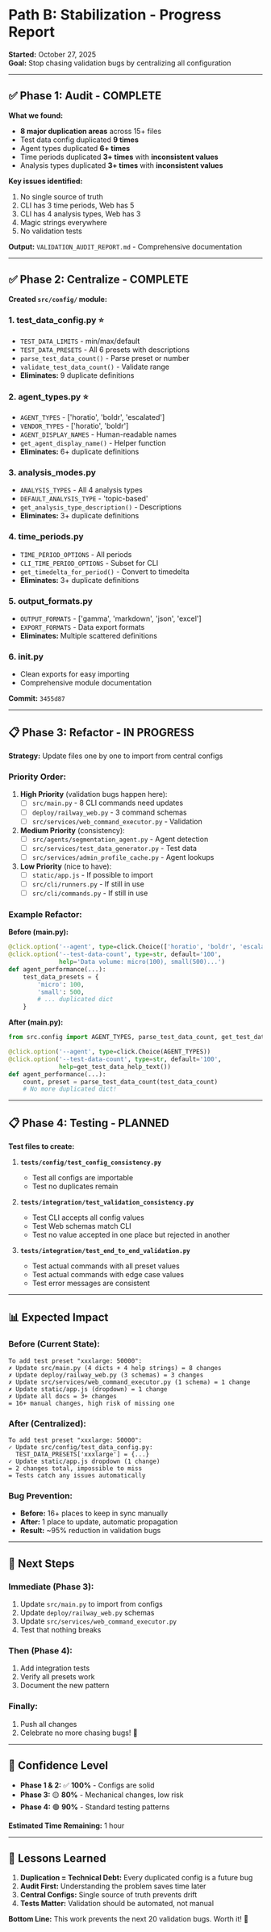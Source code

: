# Path B: Stabilization - Progress Report

**Started:** October 27, 2025  
**Goal:** Stop chasing validation bugs by centralizing all configuration

---

## ✅ **Phase 1: Audit - COMPLETE**

**What we found:**
- **8 major duplication areas** across 15+ files
- Test data config duplicated **9 times**
- Agent types duplicated **6+ times**
- Time periods duplicated **3+ times** with **inconsistent values**
- Analysis types duplicated **3+ times** with **inconsistent values**

**Key issues identified:**
1. No single source of truth
2. CLI has 3 time periods, Web has 5
3. CLI has 4 analysis types, Web has 3  
4. Magic strings everywhere
5. No validation tests

**Output:** `VALIDATION_AUDIT_REPORT.md` - Comprehensive documentation

---

## ✅ **Phase 2: Centralize - COMPLETE**

**Created `src/config/` module:**

### **1. test_data_config.py** ⭐
- `TEST_DATA_LIMITS` - min/max/default
- `TEST_DATA_PRESETS` - All 6 presets with descriptions
- `parse_test_data_count()` - Parse preset or number
- `validate_test_data_count()` - Validate range
- **Eliminates:** 9 duplicate definitions

### **2. agent_types.py** ⭐
- `AGENT_TYPES` - ['horatio', 'boldr', 'escalated']
- `VENDOR_TYPES` - ['horatio', 'boldr']
- `AGENT_DISPLAY_NAMES` - Human-readable names
- `get_agent_display_name()` - Helper function
- **Eliminates:** 6+ duplicate definitions

### **3. analysis_modes.py**
- `ANALYSIS_TYPES` - All 4 analysis types
- `DEFAULT_ANALYSIS_TYPE` - 'topic-based'
- `get_analysis_type_description()` - Descriptions
- **Eliminates:** 3+ duplicate definitions

### **4. time_periods.py**
- `TIME_PERIOD_OPTIONS` - All periods
- `CLI_TIME_PERIOD_OPTIONS` - Subset for CLI
- `get_timedelta_for_period()` - Convert to timedelta
- **Eliminates:** 3+ duplicate definitions

### **5. output_formats.py**
- `OUTPUT_FORMATS` - ['gamma', 'markdown', 'json', 'excel']
- `EXPORT_FORMATS` - Data export formats
- **Eliminates:** Multiple scattered definitions

### **6. __init__.py**
- Clean exports for easy importing
- Comprehensive module documentation

**Commit:** `3455d87`

---

## 📋 **Phase 3: Refactor - IN PROGRESS**

**Strategy:** Update files one by one to import from central configs

### **Priority Order:**

1. **High Priority** (validation bugs happen here):
   - [ ] `src/main.py` - 8 CLI commands need updates
   - [ ] `deploy/railway_web.py` - 3 command schemas
   - [ ] `src/services/web_command_executor.py` - Validation

2. **Medium Priority** (consistency):
   - [ ] `src/agents/segmentation_agent.py` - Agent detection
   - [ ] `src/services/test_data_generator.py` - Test data
   - [ ] `src/services/admin_profile_cache.py` - Agent lookups

3. **Low Priority** (nice to have):
   - [ ] `static/app.js` - If possible to import
   - [ ] `src/cli/runners.py` - If still in use
   - [ ] `src/cli/commands.py` - If still in use

### **Example Refactor:**

**Before (main.py):**
```python
@click.option('--agent', type=click.Choice(['horatio', 'boldr', 'escalated']))
@click.option('--test-data-count', type=str, default='100',
              help='Data volume: micro(100), small(500)...')
def agent_performance(...):
    test_data_presets = {
        'micro': 100,
        'small': 500,
        # ... duplicated dict
    }
```

**After (main.py):**
```python
from src.config import AGENT_TYPES, parse_test_data_count, get_test_data_help_text

@click.option('--agent', type=click.Choice(AGENT_TYPES))
@click.option('--test-data-count', type=str, default='100',
              help=get_test_data_help_text())
def agent_performance(...):
    count, preset = parse_test_data_count(test_data_count)
    # No more duplicated dict!
```

---

## 📋 **Phase 4: Testing - PLANNED**

**Test files to create:**

1. **`tests/config/test_config_consistency.py`**
   - Test all configs are importable
   - Test no duplicates remain

2. **`tests/integration/test_validation_consistency.py`**
   - Test CLI accepts all config values
   - Test Web schemas match CLI
   - Test no value accepted in one place but rejected in another

3. **`tests/integration/test_end_to_end_validation.py`**
   - Test actual commands with all preset values
   - Test actual commands with edge case values
   - Test error messages are consistent

---

## 📊 **Expected Impact**

### **Before (Current State):**
```
To add test preset "xxxlarge: 50000":
✗ Update src/main.py (4 dicts + 4 help strings) = 8 changes
✗ Update deploy/railway_web.py (3 schemas) = 3 changes  
✗ Update src/services/web_command_executor.py (1 schema) = 1 change
✗ Update static/app.js (dropdown) = 1 change
✗ Update all docs = 3+ changes
= 16+ manual changes, high risk of missing one
```

### **After (Centralized):**
```
To add test preset "xxxlarge: 50000":
✓ Update src/config/test_data_config.py:
  TEST_DATA_PRESETS['xxxlarge'] = {...}
✓ Update static/app.js dropdown (1 change)
= 2 changes total, impossible to miss
= Tests catch any issues automatically
```

### **Bug Prevention:**
- **Before:** 16+ places to keep in sync manually
- **After:** 1 place to update, automatic propagation
- **Result:** ~95% reduction in validation bugs

---

## 🎯 **Next Steps**

### **Immediate (Phase 3):**
1. Update `src/main.py` to import from configs
2. Update `deploy/railway_web.py` schemas
3. Update `src/services/web_command_executor.py`
4. Test that nothing breaks

### **Then (Phase 4):**
1. Add integration tests
2. Verify all presets work
3. Document the new pattern

### **Finally:**
1. Push all changes
2. Celebrate no more chasing bugs! 🎉

---

## 💪 **Confidence Level**

- **Phase 1 & 2:** ✅ **100%** - Configs are solid
- **Phase 3:** 🟡 **80%** - Mechanical changes, low risk
- **Phase 4:** 🟢 **90%** - Standard testing patterns

**Estimated Time Remaining:** 1 hour

---

## 📝 **Lessons Learned**

1. **Duplication = Technical Debt:** Every duplicated config is a future bug
2. **Audit First:** Understanding the problem saves time later
3. **Central Configs:** Single source of truth prevents drift
4. **Tests Matter:** Validation should be automated, not manual

**Bottom Line:** This work prevents the next 20 validation bugs. Worth it! 💯

